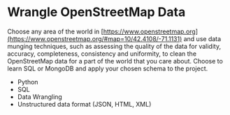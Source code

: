 # Wrangle OpenStreetMap Data

Choose any area of the world in [https://www.openstreetmap.org](https://www.openstreetmap.org/#map=10/42.4108/-71.1131) and use data munging techniques, such as assessing the quality of the data for validity, accuracy, completeness, consistency and uniformity, to clean the OpenStreetMap data for a part of the world that you care about. Choose to learn SQL or MongoDB and apply your chosen schema to the project.

* Python
* SQL
* Data Wrangling
* Unstructured data format (JSON, HTML, XML)

